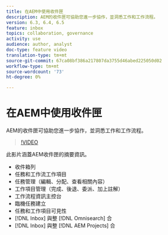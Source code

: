 ```yaml
---
title: 在AEM中使用收件匣
description: AEM的收件匣可協助您進一步協作，並洞悉工作和工作流程。
version: 6.3, 6.4, 6.5
feature: inbox
topics: collaboration, governance
activity: use
audience: author, analyst
doc-type: feature video
translation-type: tm+mt
source-git-commit: 67ca08bf386a217807da3755d46abed225050d02
workflow-type: tm+mt
source-wordcount: '73'
ht-degree: 0%

---
```



# 在AEM中使用收件匣

AEM的收件匣可協助您進一步協作，並洞悉工作和工作流程。

>[!VIDEO](https://video.tv.adobe.com/v/16827/?quality=12&learn=on)

此影片涵蓋AEM收件匣的摘要資訊。

* 收件箱列
* 任務和工作流工作項目
* 任務管理（編輯、分配、查看相關內容）
* 工作項目管理（完成、後退、委派、加上註解）
* 工作流程資訊主控台
* 臨機任務建立
* 任務和工作項目可見性
* [!DNL Inbox] 與整 [!DNL Omnisearch] 合
* [!DNL Inbox] 與整 [!DNL AEM Projects] 合
